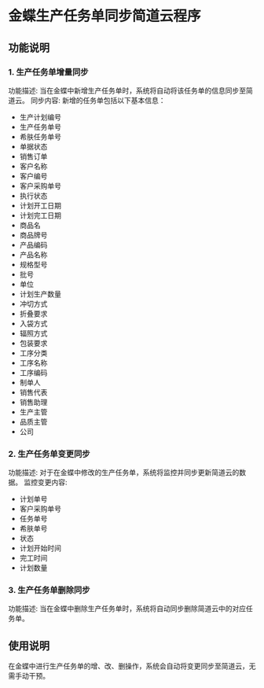 # 金蝶生产任务单同步简道云程序
## 功能说明
### 1. 生产任务单增量同步
功能描述: 当在金蝶中新增生产任务单时，系统将自动将该任务单的信息同步至简道云。
同步内容: 新增的任务单包括以下基本信息：
- 生产计划编号
- 生产任务单号
- 希肤任务单号
- 单据状态
- 销售订单
- 客户名称
- 客户编号
- 客户采购单号
- 执行状态
- 计划开工日期
- 计划完工日期
- 商品名
- 商品牌号
- 产品编码
- 产品名称
- 规格型号
- 批号
- 单位
- 计划生产数量
- 冲切方式
- 折叠要求
- 入袋方式
- 辐照方式
- 包装要求
- 工序分类
- 工序名称
- 工序编码
- 制单人
- 销售代表
- 销售助理
- 生产主管
- 品质主管
- 公司
### 2. 生产任务单变更同步
功能描述: 对于在金蝶中修改的生产任务单，系统将监控并同步更新简道云的数据。
监控变更内容:
- 计划单号
- 客户采购单号
- 任务单号
- 希肤单号
- 状态
- 计划开始时间
- 完工时间
- 计划数量
### 3. 生产任务单删除同步
功能描述: 当在金蝶中删除生产任务单时，系统将自动同步删除简道云中的对应任务单。
## 使用说明
在金蝶中进行生产任务单的增、改、删操作，系统会自动将变更同步至简道云，无需手动干预。